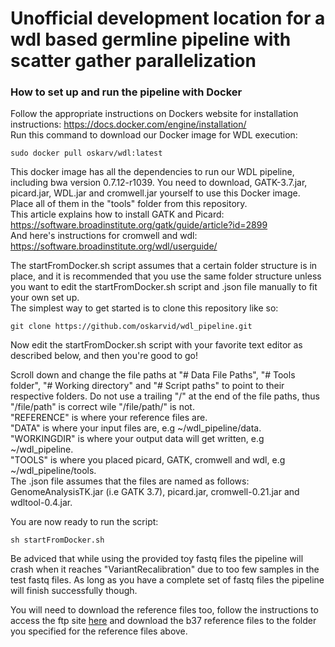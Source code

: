 # Unofficial development location for a wdl based germline pipeline with scatter gather parallelization

### How to set up and run the pipeline with Docker  
Follow the appropriate instructions on Dockers website for installation instructions: https://docs.docker.com/engine/installation/  
Run this command to download our Docker image for WDL execution:  
```
sudo docker pull oskarv/wdl:latest
```
This docker image has all the dependencies to run our WDL pipeline, including bwa version 0.7.12-r1039. You need to download, GATK-3.7.jar, picard.jar, WDL.jar and cromwell.jar yourself to use this Docker image. Place all of them in the "tools" folder from this repository.  
This article explains how to install GATK and Picard: https://software.broadinstitute.org/gatk/guide/article?id=2899  
And here's instructions for cromwell and wdl: https://software.broadinstitute.org/wdl/userguide/  

The startFromDocker.sh script assumes that a certain folder structure is in place, and it is recommended that you use the same folder structure unless you want to edit the startFromDocker.sh script and .json file manually to fit your own set up.  
The simplest way to get started is to clone this repository like so:
```
git clone https://github.com/oskarvid/wdl_pipeline.git
```
Now edit the startFromDocker.sh script with your favorite text editor as described below, and then you're good to go!  

Scroll down and change the file paths at "# Data File Paths", "# Tools folder", "# Working directory" and "# Script paths" to point to their respective folders. Do not use a trailing "/" at the end of the file paths, thus "/file/path" is correct wile "/file/path/" is not.  
"REFERENCE" is where your reference files are.  
"DATA" is where your input files are, e.g ~/wdl_pipeline/data.  
"WORKINGDIR" is where your output data will get written, e.g ~/wdl_pipeline.  
"TOOLS" is where you placed picard, GATK, cromwell and wdl, e.g ~/wdl_pipeline/tools.  
The .json file assumes that the files are named as follows: GenomeAnalysisTK.jar (i.e GATK 3.7), picard.jar, cromwell-0.21.jar and wdltool-0.4.jar.  

You are now ready to run the script:  
```
sh startFromDocker.sh
```
Be adviced that while using the provided toy fastq files the pipeline will crash when it reaches "VariantRecalibration" due to too few samples in the test fastq files. As long as you have a complete set of fastq files the pipeline will finish successfully though.  

You will need to download the reference files too, follow the instructions to access the ftp site [here](https://software.broadinstitute.org/gatk/download/bundle) and download the b37 reference files to the folder you specified for the reference files above.
